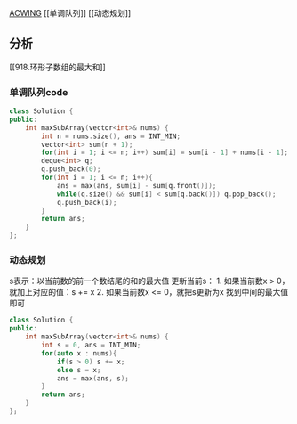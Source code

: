 [ACWING](https://www.acwing.com/problem/content/description/50/)
[[单调队列]] [[动态规划]]
## 分析
[[918.环形子数组的最大和]]

### 单调队列code
```c++
class Solution {
public:
    int maxSubArray(vector<int>& nums) {
        int n = nums.size(), ans = INT_MIN;
        vector<int> sum(n + 1);
        for(int i = 1; i <= n; i++) sum[i] = sum[i - 1] + nums[i - 1];
        deque<int> q;
        q.push_back(0);
        for(int i = 1; i <= n; i++){
            ans = max(ans, sum[i] - sum[q.front()]);
            while(q.size() && sum[i] < sum[q.back()]) q.pop_back();
            q.push_back(i);
        }
        return ans;
    }
};
```

### 动态规划
s表示：以当前数的前一个数结尾的和的最大值
更新当前s：
	1. 如果当前数x > 0，就加上对应的值：s += x
	2. 如果当前数x <= 0，就把s更新为x
找到中间的最大值即可
```c++
class Solution {
public:
    int maxSubArray(vector<int>& nums) {
        int s = 0, ans = INT_MIN;
        for(auto x : nums){
            if(s > 0) s += x;
            else s = x;
            ans = max(ans, s);
        }
        return ans;
    }
};
```
